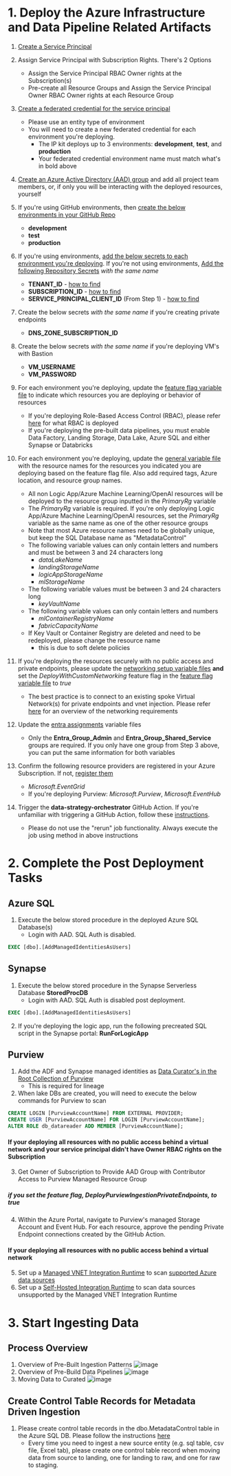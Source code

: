 # 1. Deploy the Azure Infrastructure and Data Pipeline Related Artifacts
1. [Create a Service Principal](https://learn.microsoft.com/en-us/azure/active-directory/develop/howto-create-service-principal-portal)
1. Assign Service Principal with Subscription Rights. There's 2 Options
    - Assign the Service Principal RBAC Owner rights at the Subscription(s)
    - Pre-create all Resource Groups and Assign the Service Principal Owner RBAC Owner rights at each Resource Group

1. [Create a federated credential for the service principal](https://learn.microsoft.com/en-us/entra/workload-id/workload-identity-federation-create-trust?pivots=identity-wif-apps-methods-azp#configure-a-federated-identity-credential-on-an-app)
    - Please use an entity type of environment
    - You will need to create a new federated credential for each environment you're deploying.
        - The IP kit deploys up to 3 environments: **development**, **test**, and **production**
        - Your federated credential environment name must match what's in bold above

1. [Create an Azure Active Directory (AAD) group](https://learn.microsoft.com/en-us/azure/active-directory/fundamentals/concept-learn-about-groups) and add all project team members, or, if only you will be interacting with the deployed resources, yourself

1. If you're using GitHub environments, then [create the below environments in your GitHub Repo](https://docs.github.com/en/actions/deployment/targeting-different-environments/using-environments-for-deployment#creating-an-environment)
    - **development**
    - **test**
    - **production**

1. If you're using environments, [add the below secrets to each environment you're deploying](https://docs.github.com/en/actions/security-guides/using-secrets-in-github-actions#creating-secrets-for-an-environment). If you're not using environments, [Add the following Repository Secrets](https://docs.github.com/en/actions/security-guides/encrypted-secrets#creating-encrypted-secrets-for-a-repository) *with the same name*
    - **TENANT_ID** - [how to find](https://learn.microsoft.com/en-us/azure/active-directory/fundamentals/active-directory-how-to-find-tenant#find-tenant-id-through-the-azure-portal)
    - **SUBSCRIPTION_ID** - [how to find](https://learn.microsoft.com/en-us/azure/azure-portal/get-subscription-tenant-id#find-your-azure-subscription)
    - **SERVICE_PRINCIPAL_CLIENT_ID** (From Step 1) - [how to find](https://learn.microsoft.com/en-us/azure/active-directory/develop/app-objects-and-service-principals#application-object)
1. Create the below secrets *with the same name* if you're creating private endpoints
    - **DNS_ZONE_SUBSCRIPTION_ID**
1. Create the below secrets *with the same name* if you're deploying VM's with Bastion
    - **VM_USERNAME**
    - **VM_PASSWORD**

1. For each environment you're deploying, update the [feature flag variable file](variables/general_feature_flags/) to indicate which resources you are deploying or behavior of resources
    - If you're deploying Role-Based Access Control (RBAC), please refer [here](rbac.md) for what RBAC is deployed 
    - If you're deploying the pre-built data pipelines, you must enable Data Factory, Landing Storage, Data Lake, Azure SQL and either Synapse or Databricks

1. For each environment you're deploying, update the [general variable file](variables/general_variables/) with the resource names for the resources you indicated you are deploying based on the feature flag file. Also add required tags, Azure location, and resource group names.
    - All non Logic App/Azure Machine Learning/OpenAI resources will be deployed to the resource group inputted in the *PrimaryRg* variable
    - The *PrimaryRg* variable is required. If you're only deploying Logic App/Azure Machine Learning/OpenAI resources, set the *PrimaryRg* variable as the same name as one of the other resource groups
    - Note that most Azure resource names need to be globally unique, but keep the SQL Database name as "MetadataControl"
    - The following variable values can only contain letters and numbers and must be between 3 and 24 characters long
        - *dataLakeName*
        - *landingStorageName*
        - *logicAppStorageName*
        - *mlStorageName*
    - The following variable values must be between 3 and 24 characters long
        - *keyVaultName*
    - The following variable values can only contain letters and numbers
        - *mlContainerRegistryName*
        - *fabricCapacityName*
    - If Key Vault or Container Registry are deleted and need to be redeployed, please change the resource name
        - this is due to soft delete policies

1. If you're deploying the resources securely with no public access and private endpoints, please update the [networking setup variable files](variables/networking_setup/) **and** set the *DeployWithCustomNetworking* feature flag in the [feature flag variable file](variables/general_feature_flags/) to *true*
    - The best practice is to connect to an existing spoke Virtual Network(s) for private endpoints and vnet injection. Please refer [here](networking.md) for an overview of the networking requirements

1. Update the [entra assignments](variables/entra_assignments/) variable files
    - Only the **Entra_Group_Admin** and **Entra_Group_Shared_Service** groups are required. If you only have one group from Step 3 above, you can put the same information for both variables

1. Confirm the following resource providers are registered in your Azure Subscription. If not, [register them](https://docs.microsoft.com/en-us/azure/azure-resource-manager/management/resource-providers-and-types#register-resource-provider-1)
    - *Microsoft.EventGrid*
    - If you're deploying Purview: *Microsoft.Purview*, *Microsoft.EventHub*

1. Trigger the **data-strategy-orchestrator** GitHub Action. If you're unfamiliar with triggering a GitHub Action, follow these [instructions](https://docs.github.com/en/actions/managing-workflow-runs/manually-running-a-workflow).
    - Please do not use the "rerun" job functionality. Always execute the job using method in above instructions

# 2. Complete the Post Deployment Tasks

## Azure SQL
1. Execute the below stored procedure in the deployed Azure SQL Database(s)
    - Login with AAD. SQL Auth is disabled.
```sql
EXEC [dbo].[AddManagedIdentitiesAsUsers]
```

## Synapse
1. Execute the below stored procedure in the Synapse Serverless Database **StoredProcDB** 
    - Login with AAD. SQL Auth is disabled post deployment.
```sql
EXEC [dbo].[AddManagedIdentitiesAsUsers]
```
2. If you're deploying the logic app, run the following precreated SQL script in the Synapse portal: **RunForLogicApp**

## Purview
1. Add the ADF and Synapse managed identities as [Data Curator's in the Root Collection of Purview](https://learn.microsoft.com/en-us/azure/synapse-analytics/catalog-and-governance/quickstart-connect-azure-purview#set-up-authentication)
    - This is required for lineage
2. When lake DBs are created, you will need to execute the below commands for Purview to scan
```sql
CREATE LOGIN [PurviewAccountName] FROM EXTERNAL PROVIDER;
CREATE USER [PurviewAccountName] FOR LOGIN [PurviewAccountName];
ALTER ROLE db_datareader ADD MEMBER [PurviewAccountName]; 
```
#### If your deploying all resources with no public access behind a virtual network and your service principal didn't have Owner RBAC rights on the **Subscription**

3. Get Owner of Subscription to Provide AAD Group with Contributor Access to Purview Managed Resource Group

##### if you set the feature flag, *DeployPurviewIngestionPrivateEndpoints*, to true

4. Within the Azure Portal, navigate to Purview's managed Storage Account and Event Hub. For each resource, approve the pending Private Endpoint connections created by the GitHub Action.

#### If your deploying all resources with no public access behind a virtual network
5. Set up a [Managed VNET Integration Runtime](https://learn.microsoft.com/en-us/azure/purview/catalog-managed-vnet#deployment-steps) to scan [supported Azure data sources](https://learn.microsoft.com/en-us/azure/purview/catalog-managed-vnet#supported-data-sources)
6. Set up a [Self-Hosted Integration Runtime](https://learn.microsoft.com/en-us/azure/purview/catalog-private-link-end-to-end#deploy-self-hosted-integration-runtime-ir-and-scan-your-data-sources) to scan data sources unsupported by the Managed VNET Integration Runtime


# 3. Start Ingesting Data

## Process Overview
1. Overview of Pre-Built Ingestion Patterns ![image](https://github.com/microsoft/Data-Strategy-Platform-and-Analytics/assets/99213879/9f08709a-1363-4316-bb38-24065042e03d)
2. Overview of Pre-Build Data Pipelines ![image](https://github.com/microsoft/Data-Strategy-Platform-and-Analytics/assets/99213879/f1be5582-e9c2-41db-b9aa-937c928c302b)
3. Moving Data to Curated ![image](https://github.com/microsoft/Data-Strategy-Platform-and-Analytics/assets/99213879/4c480e16-1e27-4874-8ea6-b33dbe18bc4a)

## Create Control Table Records for Metadata Driven Ingestion
1. Please create control table records in the dbo.MetadataControl table in the Azure SQL DB. Please follow the instructions [here](azure_sql_artifacts/README.md)
    - Every time you need to ingest a new source entity (e.g. sql table, csv file, Excel tab), please create one control table record when moving data from source to landing, one for landing to raw, and one for raw to staging.
